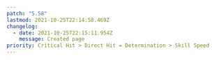 ```yaml
---
patch: "5.58"
lastmod: 2021-10-25T22:14:58.469Z
changelog:
  - date: 2021-10-25T22:15:11.954Z
    message: Created page
priority: Critical Hit > Direct Hit = Determination > Skill Speed
---
```

